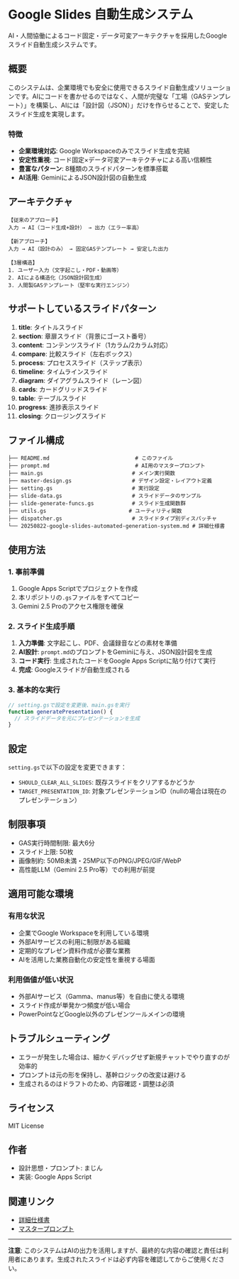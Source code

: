 # Google Slides 自動生成システム

AI・人間協働によるコード固定・データ可変アーキテクチャを採用したGoogleスライド自動生成システムです。

## 概要

このシステムは、企業環境でも安全に使用できるスライド自動生成ソリューションです。AIにコードを書かせるのではなく、人間が完璧な「工場（GASテンプレート）」を構築し、AIには「設計図（JSON）」だけを作らせることで、安定したスライド生成を実現します。

### 特徴

- **企業環境対応**: Google Workspaceのみでスライド生成を完結
- **安定性重視**: コード固定×データ可変アーキテクチャによる高い信頼性
- **豊富なパターン**: 8種類のスライドパターンを標準搭載
- **AI活用**: GeminiによるJSON設計図の自動生成

## アーキテクチャ

```
【従来のアプローチ】
入力 → AI（コード生成+設計） → 出力（エラー率高）

【新アプローチ】
入力 → AI（設計のみ） → 固定GASテンプレート → 安定した出力

【3層構造】
1. ユーザー入力（文字起こし・PDF・動画等）
2. AIによる構造化（JSON設計図生成）
3. 人間製GASテンプレート（堅牢な実行エンジン）
```

## サポートしているスライドパターン

1. **title**: タイトルスライド
2. **section**: 章扉スライド（背景にゴースト番号）
3. **content**: コンテンツスライド（1カラム/2カラム対応）
4. **compare**: 比較スライド（左右ボックス）
5. **process**: プロセススライド（ステップ表示）
6. **timeline**: タイムラインスライド
7. **diagram**: ダイアグラムスライド（レーン図）
8. **cards**: カードグリッドスライド
9. **table**: テーブルスライド
10. **progress**: 進捗表示スライド
11. **closing**: クロージングスライド

## ファイル構成

```
├── README.md                           # このファイル
├── prompt.md                           # AI用のマスタープロンプト
├── main.gs                            # メイン実行関数
├── master-design.gs                   # デザイン設定・レイアウト定義
├── setting.gs                         # 実行設定
├── slide-data.gs                      # スライドデータのサンプル
├── slide-generate-funcs.gs            # スライド生成関数群
├── utils.gs                          # ユーティリティ関数
├── dispatcher.gs                      # スライドタイプ別ディスパッチャ
└── 20250822-google-slides-automated-generation-system.md # 詳細仕様書
```

## 使用方法

### 1. 事前準備

1. Google Apps Scriptでプロジェクトを作成
2. 本リポジトリの`.gs`ファイルをすべてコピー
3. Gemini 2.5 Proのアクセス権限を確保

### 2. スライド生成手順

1. **入力準備**: 文字起こし、PDF、会議録音などの素材を準備
2. **AI設計**: `prompt.md`のプロンプトをGeminiに与え、JSON設計図を生成
3. **コード実行**: 生成されたコードをGoogle Apps Scriptに貼り付けて実行
4. **完成**: Googleスライドが自動生成される

### 3. 基本的な実行

```javascript
// setting.gsで設定を変更後、main.gsを実行
function generatePresentation() {
  // スライドデータを元にプレゼンテーションを生成
}
```

## 設定

`setting.gs`で以下の設定を変更できます：

- `SHOULD_CLEAR_ALL_SLIDES`: 既存スライドをクリアするかどうか
- `TARGET_PRESENTATION_ID`: 対象プレゼンテーションID（nullの場合は現在のプレゼンテーション）

## 制限事項

- GAS実行時間制限: 最大6分
- スライド上限: 50枚
- 画像制約: 50MB未満・25MP以下のPNG/JPEG/GIF/WebP
- 高性能LLM（Gemini 2.5 Pro等）での利用が前提

## 適用可能な環境

### 有用な状況
- 企業でGoogle Workspaceを利用している環境
- 外部AIサービスの利用に制限がある組織
- 定期的なプレゼン資料作成が必要な業務
- AIを活用した業務自動化の安定性を重視する場面

### 利用価値が低い状況
- 外部AIサービス（Gamma、manus等）を自由に使える環境
- スライド作成が単発かつ頻度が低い場合
- PowerPointなどGoogle以外のプレゼンツールメインの環境

## トラブルシューティング

- エラーが発生した場合は、細かくデバッグせず新規チャットでやり直すのが効率的
- プロンプトは元の形を保持し、基幹ロジックの改変は避ける
- 生成されるのはドラフトのため、内容確認・調整は必須

## ライセンス

MIT License

## 作者

- 設計思想・プロンプト: まじん
- 実装: Google Apps Script

## 関連リンク

- [詳細仕様書](./20250822-google-slides-automated-generation-system.md)
- [マスタープロンプト](./prompt.md)

---

**注意**: このシステムはAIの出力を活用しますが、最終的な内容の確認と責任は利用者にあります。生成されたスライドは必ず内容を確認してからご使用ください。
